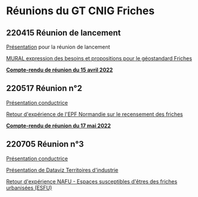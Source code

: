 # Réunions du GT CNIG Friches

## 220415 Réunion de lancement

[Présentation](https://github.com/cnigfr/Friches/blob/main/r%C3%A9unions/220405_Presa_GT_CNIG_Friches_220405.pdf) pour la réunion de lancement

[MURAL expression des besoins et propositions pour le géostandard Friches](https://github.com/cnigfr/Friches/blob/main/r%C3%A9unions/220411_MURAL_GT%20CNIG%20FRICHES.png)

**[Compte-rendu de réunion du 15 avril 2022](https://github.com/cnigfr/Friches/blob/main/r%C3%A9unions/220412_CR_GT_FRICHES_CNIG_220405.pdf)**

## 220517 Réunion n°2
[Présentation conductrice](https://github.com/cnigfr/Friches/blob/main/r%C3%A9unions/220516_Presa_GT_CNIG_Friches_220517.pdf)

[Retour d'expérience de l'EPF Normandie sur le recensement des friches](https://github.com/cnigfr/Friches/blob/main/r%C3%A9unions/220517_Presentation_EPF_Normandie_CNIG_20220517.pdf)

**[Compte-rendu de réunion du 17 mai 2022](https://github.com/cnigfr/Friches/blob/main/r%C3%A9unions/220520_CR_GT_FRICHES_CNIG_220517.pdf)**

## 220705 Réunion n°3

[Présentation conductrice](https://github.com/cnigfr/Friches/blob/main/r%C3%A9unions/220704_Presa_GT_CNIG_Friches_220705.pdf)

[Présentation de Dataviz Territoires d'industrie](https://github.com/cnigfr/Friches/blob/main/r%C3%A9unions/220701_Dataviz_TI_juin22vf.pdf)

[Retour d'expérience NAFU - Espaces susceptibles d'êtres des friches urbanisées (ESFU)](https://github.com/cnigfr/Friches/blob/main/r%C3%A9unions/220705_RETEX_NAFU_ESFU.pdf)
